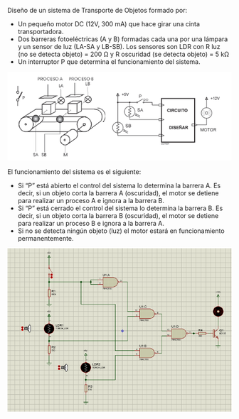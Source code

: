 Diseño de un sistema de Transporte de Objetos formado por:
- Un pequeño motor DC (12V, 300 mA) que hace girar una cinta transportadora.
- Dos barreras fotoeléctricas (A y B) formadas cada una por una lámpara y
un sensor de luz (LA-SA y LB-SB). Los sensores son LDR con R luz (no se detecta objeto) = 200 Ω
y R oscuridad (se detecta objeto) = 5 kΩ
- Un interruptor P que determina el funcionamiento del sistema.

![alt text](./Esquema.PNG)

El funcionamiento del sistema es el siguiente:
- Si “P” está abierto el control del sistema lo determina la barrera A. Es decir, si
un objeto corta la barrera A (oscuridad), el motor se detiene para realizar un proceso A e
ignora a la barrera B.
- Si “P” está cerrado el control del sistema lo determina la barrera B. Es decir, si
un objeto corta la barrera B (oscuridad), el motor se detiene para realizar un proceso B e
ignora a la barrera A.
- Si no se detecta ningún objeto (luz) el motor estará en funcionamiento permanentemente.

![alt text](./Circuito.PNG)